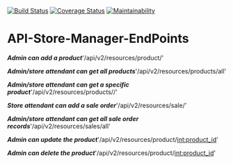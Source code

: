 [![Build Status](https://travis-ci.org/RachealN/API-Store-Manager-EndPoints.svg?branch=develop)](https://travis-ci.org/RachealN/API-Store-Manager-EndPoints)
[![Coverage Status](https://coveralls.io/repos/github/RachealN/API-Store-Manager-EndPoints/badge.svg?branch=develop)](https://coveralls.io/github/RachealN/API-Store-Manager-EndPoints?branch=develop)
[![Maintainability](https://api.codeclimate.com/v1/badges/0ac41a5a5c76fbb23519/maintainability)](https://codeclimate.com/github/RachealN/API-Store-Manager-EndPoints/maintainability)
# API-Store-Manager-EndPoints
***Admin can add a product***'/api/v2/resources/product/'

***Admin/store attendant can get all products***'/api/v2/resources/products/all'

***Admin/store attendant can get a specific product***'/api/v2/resources/products/<pk>/'

***Store attendant can add a sale order***'/api/v2/resources/sale/'

***Admin/store attendant can get all sale order records***'/api/v2/resources/sales/all'

***Admin can update the product***'/api/v2/resources/product/<int:product_id>'

***Admin can delete the product***'/api/v2/resources/product/<int:product_id>'



